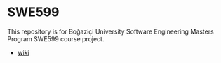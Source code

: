# SWE599
This repository is for Boğaziçi University Software Engineering Masters Program SWE599 course project.

* [wiki](https://github.com/AkinCetin/SWE599/wiki)
